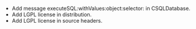 
- Add message executeSQL:withValues:object:selector: in CSQLDatabase.
- Add LGPL license in distribution.
- Add LGPL license in source headers.